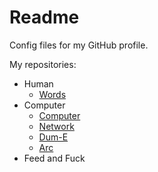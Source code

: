 # Readme
Config files for my GitHub profile.

My repositories:
- Human
  - [Words](https://github.com/Hcpty/Words)
- Computer
  - [Computer](https://github.com/Hcpty/Computer)
  - [Network](https://github.com/Hcpty/Network)
  - [Dum-E](https://github.com/Hcpty/dum-e)
  - [Arc](https://github.com/Hcpty/arc)
- Feed and Fuck
